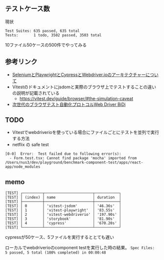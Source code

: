 ## テストケース数

現状

```
Test Suites: 635 passed, 635 total
Tests:       1 todo, 3502 passed, 3503 total
```

10ファイル50ケースの500件でやってみる

## 参考リンク

- [SeleniumとPlaywrightとCypressとWebdriver.ioのアーキテクチャーについて](https://zenn.dev/taku_nakagawa/articles/665048ada0ec58)
- Vitestのドキュメントにjsdomと実際のブラウザ上でテストすることの違いの説明が記載されている
  - https://vitest.dev/guide/browser/#the-simulation-caveat
- [次世代のブラウザテスト自動化プロトコルWeb Driver BiDi](https://zenn.dev/togami2864/articles/65af759b4a34f6)

## TODO

- Vitestでwebdriverioを使っている場合にファイルごとにテストを並列で実行する方法
- netflix の safe test

```
[0-0]  Error:  Test failed due to following error(s):
  - Form.test.tsx: Cannot find package 'mocha' imported from /Users/nus3/dev/playground/benchmark-component-test/apps/react-app/node_modules
```

## memo

```
[TEST] ┌─────────┬──────────────────────┬───────────┐
[TEST] │ (index) │ name                 │ duration  │
[TEST] ├─────────┼──────────────────────┼───────────┤
[TEST] │ 0       │ 'vitest-jsdom'       │ '46.36s'  │
[TEST] │ 1       │ 'vitest-playwright'  │ '83.55s'  │
[TEST] │ 2       │ 'vitest-webdriverio' │ '197.90s' │
[TEST] │ 3       │ 'storybook'          │ '81.90s'  │
[TEST] │ 4       │ 'cypress'            │ '670.20s' │
[TEST] └─────────┴──────────────────────┴───────────┘
```

cypressが50ケース、5ファイルを実行するととても遅い

ローカルでwebdriverioのcomponent testを実行した時の結果。
`Spec Files:      5 passed, 5 total (100% completed) in 00:00:48`
